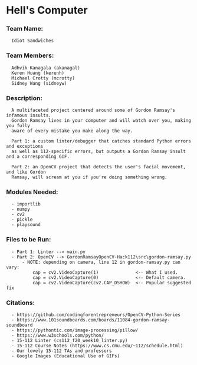 # Hell's Computer

### Team Name: 
      Idiot Sandwiches

### Team Members:
      Adhvik Kanagala (akanagal)
      Keren Huang (kerenh)
      Michael Crotty (mcrotty)
      Sidney Wang (sidneyw)

### Description:
      A multifaceted project centered around some of Gordon Ramsay's infamous insults. 
      Gordon Ramsay lives in your computer and will watch over you, making you fully 
      aware of every mistake you make along the way.
      
      Part 1: a custom linter/debugger that catches standard Python errors and exceptions 
      as well as 112-specific errors, but outputs a Gordon Ramsay insult and a corresponding GIF. 
      
      Part 2: an OpenCV project that detects the user's facial movement, and like Gordon 
      Ramsay, will scream at you if you're doing something wrong.

### Modules Needed:
      - importlib
      - numpy
      - cv2
      - pickle
      - playsound

### Files to be Run:
      - Part 1: Linter --> main.py
      - Part 2: OpenCV --> GordonRamsayOpenCV-Hack112\src\gordon-ramsay.py
          - NOTE: depending on camera, line 12 in gordon-ramsay.py can vary:
              cap = cv2.VideoCapture(1)              <-- What I used.
              cap = cv2.VideoCapture(0)              <-- Default camera.
              cap = cv2.VideoCapture(cv2.CAP_DSHOW)  <-- Popular suggested fix

### Citations:
      - https://github.com/codingforentrepreneurs/OpenCV-Python-Series
      - https://www.101soundboards.com/boards/11084-gordon-ramsay-soundboard
      - https://pythontic.com/image-processing/pillow/
      - https://www.w3schools.com/python/
      - 15-112 Linter (cs112_f20_week10_linter.py)
      - 15-112 Course Notes (https://www.cs.cmu.edu/~112/schedule.html)
      - Our lovely 15-112 TAs and professors
      - Google Images (Educational Use of GIFs)
